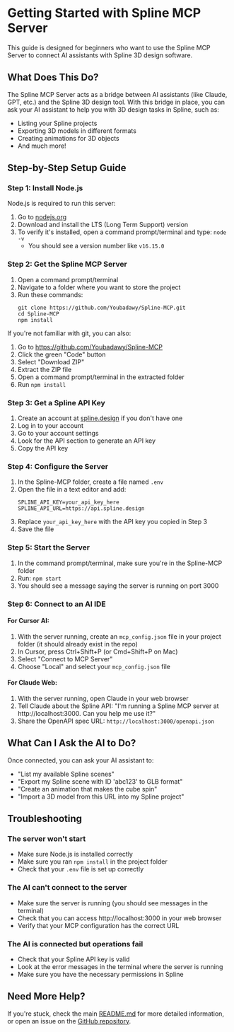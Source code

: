 # Getting Started with Spline MCP Server

This guide is designed for beginners who want to use the Spline MCP Server to connect AI assistants with Spline 3D design software.

## What Does This Do?

The Spline MCP Server acts as a bridge between AI assistants (like Claude, GPT, etc.) and the Spline 3D design tool. With this bridge in place, you can ask your AI assistant to help you with 3D design tasks in Spline, such as:

- Listing your Spline projects
- Exporting 3D models in different formats
- Creating animations for 3D objects
- And much more!

## Step-by-Step Setup Guide

### Step 1: Install Node.js

Node.js is required to run this server:

1. Go to [nodejs.org](https://nodejs.org/)
2. Download and install the LTS (Long Term Support) version
3. To verify it's installed, open a command prompt/terminal and type: `node -v`
   - You should see a version number like `v16.15.0`

### Step 2: Get the Spline MCP Server

1. Open a command prompt/terminal
2. Navigate to a folder where you want to store the project
3. Run these commands:
   ```
   git clone https://github.com/Youbadawy/Spline-MCP.git
   cd Spline-MCP
   npm install
   ```

If you're not familiar with git, you can also:
1. Go to https://github.com/Youbadawy/Spline-MCP
2. Click the green "Code" button
3. Select "Download ZIP"
4. Extract the ZIP file
5. Open a command prompt/terminal in the extracted folder
6. Run `npm install`

### Step 3: Get a Spline API Key

1. Create an account at [spline.design](https://spline.design) if you don't have one
2. Log in to your account
3. Go to your account settings
4. Look for the API section to generate an API key
5. Copy the API key

### Step 4: Configure the Server

1. In the Spline-MCP folder, create a file named `.env`
2. Open the file in a text editor and add:
   ```
   SPLINE_API_KEY=your_api_key_here
   SPLINE_API_URL=https://api.spline.design
   ```
3. Replace `your_api_key_here` with the API key you copied in Step 3
4. Save the file

### Step 5: Start the Server

1. In the command prompt/terminal, make sure you're in the Spline-MCP folder
2. Run: `npm start`
3. You should see a message saying the server is running on port 3000

### Step 6: Connect to an AI IDE

#### For Cursor AI:

1. With the server running, create an `mcp_config.json` file in your project folder (it should already exist in the repo)
2. In Cursor, press Ctrl+Shift+P (or Cmd+Shift+P on Mac)
3. Select "Connect to MCP Server"
4. Choose "Local" and select your `mcp_config.json` file

#### For Claude Web:

1. With the server running, open Claude in your web browser
2. Tell Claude about the Spline API: "I'm running a Spline MCP server at http://localhost:3000. Can you help me use it?"
3. Share the OpenAPI spec URL: `http://localhost:3000/openapi.json`

## What Can I Ask the AI to Do?

Once connected, you can ask your AI assistant to:

- "List my available Spline scenes"
- "Export my Spline scene with ID 'abc123' to GLB format"
- "Create an animation that makes the cube spin"
- "Import a 3D model from this URL into my Spline project"

## Troubleshooting

### The server won't start

- Make sure Node.js is installed correctly
- Make sure you ran `npm install` in the project folder
- Check that your `.env` file is set up correctly

### The AI can't connect to the server

- Make sure the server is running (you should see messages in the terminal)
- Check that you can access http://localhost:3000 in your web browser
- Verify that your MCP configuration has the correct URL

### The AI is connected but operations fail

- Check that your Spline API key is valid
- Look at the error messages in the terminal where the server is running
- Make sure you have the necessary permissions in Spline

## Need More Help?

If you're stuck, check the main [README.md](README.md) for more detailed information, or open an issue on the [GitHub repository](https://github.com/Youbadawy/Spline-MCP/issues). 